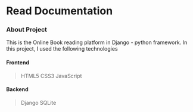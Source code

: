 # Read Documentation
### About Project
This is the Online Book reading platform in Django - python framework. In this project, I used the following technologies 
#### Frontend
>  HTML5
>  CSS3
> JavaScript 

#### Backend
> Django 
> SQLite
 

